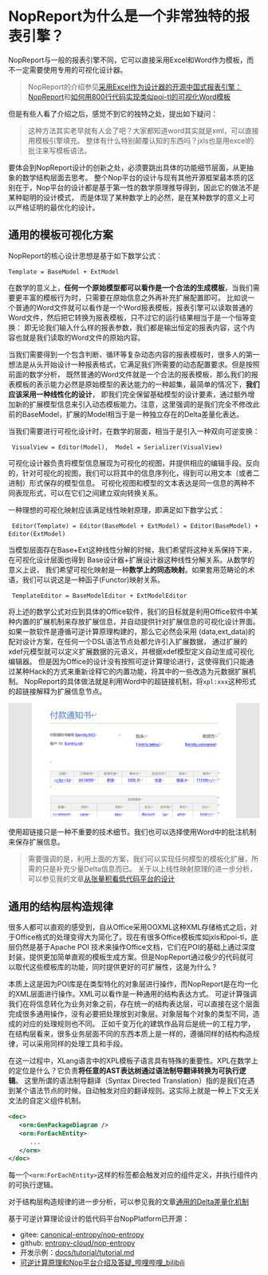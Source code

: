 # NopReport为什么是一个非常独特的报表引擎？

NopReport与一般的报表引擎不同，它可以直接采用Excel和Word作为模板，而不一定需要使用专用的可视化设计器。

> NopReport的介绍参见[采用Excel作为设计器的开源中国式报表引擎：NopReport](https://zhuanlan.zhihu.com/p/620250740)和[如何用800行代码实现类似poi-tl的可视化Word模板](https://zhuanlan.zhihu.com/p/537439335)

但是有些人看了介绍之后，感觉不到它的独特之处，提出如下疑问：

> 这种方法其实老早就有人会了吧？大家都知道word其实就是xml，可以直接用模板引擎填充。
> 整体有什么特别颠覆认知的东西吗？jxls也是用excel的批注来写模板语法。

要体会到NopReport设计的创新之处，必须要跳出具体的功能细节层面，从更抽象的数学结构层面去思考。
整个Nop平台的设计与现有其他开源框架最本质的区别在于，Nop平台的设计都是基于第一性的数学原理推导得到，因此它的做法不是某种聪明的设计模式，
而是体现了某种数学上的必然，是在某种数学的意义上可以严格证明的最优化的设计。

## 通用的模板可视化方案

NopReport的核心设计思想是基于如下数学公式：

```
Template = BaseModel + ExtModel
```

在数学的意义上，**任何一个原始模型都可以看作是一个合法的生成模板**，当我们需要更丰富的模板行为时，只需要在原始信息之外再补充扩展配置即可。
比如说一个普通的Word文件就可以看作是一个Word报表模板，报表引擎可以读取普通的Word文件，然后把它转换为报表模板，只不过它的运行结果相当于是一个恒等变换：
即无论我们输入什么样的报表参数，我们都是输出恒定的报表内容，这个内容也就是我们读取的Word文件的原始内容。

当我们需要得到一个包含判断、循环等复杂动态内容的报表模板时，很多人的第一想法是从头开始设计一种报表格式，它满足我们所需要的动态配置要求。但是按照前面的数学分析，
既然普通的Word文件就是一个合法的报表模板，那么我们的报表模板的表示能力必然是原始模型的表达能力的一种超集，最简单的情况下，**我们应该采用一种线性化的设计**，
即我们完全保留基础模型的设计要素，通过额外增加新的扩展模型信息来引入动态模板能力。注意，这里强调的是我们完全不修改此前的BaseModel，扩展的Model相当于是一种独立存在的Delta差量化表达。

当我们需要进行可视化设计时，在数学的层面，相当于是引入一种双向可逆变换：

```
 VisualView = Editor(Model),  Model = Serializer(VisualView)
```

可视化设计器负责将模型信息展现为可视化的视图，并提供相应的编辑手段。反向的，针对可视化的视图，我们可以将其中的信息序列化，得到可以用文本（或者二进制）形式保存的模型信息。
可视化视图和模型的文本表达是同一信息的两种不同表现形式，可以在它们之间建立双向转换关系。

一种理想的可视化映射应该满足线性映射原理，即满足如下数学公式：

```
 Editor(Template) = Editor(BaseModel + ExtModel) = Editor(BaseModel) + Editor(ExtModel)
```

当模型层面存在Base+Ext这种线性分解的时候，我们希望将这种关系保持下来，在可视化设计层面也得到 Base设计器+扩展设计器这种线性分解关系。从数学的意义上说，
我们希望可视化映射是一种**数学上的同态映射**。如果套用范畴论的术语，我们可以说这是一种函子(Functor)映射关系。

```
 TemplateEditor = BaseModelEditor + ExtModelEditor
```

将上述的数学公式对应到具体的Office软件，我们的目标就是利用Office软件中某种内置的扩展机制来存放扩展信息，并自动提供针对扩展信息的可视化设计界面。
如果一款软件是遵循可逆计算原理构建的，那么它必然会采用 (data,ext\_data)的配对设计方案，在任何一个DSL语法节点处都允许引入扩展数据，
通过扩展的xdef元模型就可以定义扩展数据的元语义，并根据xdef模型定义自动生成可视化编辑器。
但是因为Office的设计没有按照可逆计算理论进行，这使得我们只能通过某种Hack的方式来重新诠释它的内置功能，将其中的一些改造为元数据扩展机制。
NopReport的具体做法就是利用Word中的超链接机制，将`xpl:xxx`这种形式的超链接解释为扩展信息节点。

![word-report.png](../dev-guide/report/word-template/word-report.png)

使用超链接只是一种不重要的技术细节。我们也可以选择使用Word中的批注机制来保存扩展信息。

> 需要强调的是，利用上面的方案，我们可以实现任何模型的模板化扩展，所需的只是补充少量Delta信息而已。
> 关于以上线性映射原理的进一步分析，可以参见我的文章[从张量积看低代码平台的设计](https://zhuanlan.zhihu.com/p/531474176)

## 通用的结构层构造规律

很多人都可以直观的感受到，自从Office采用OOXML这种XML存储格式之后，对于Office格式的处理变得大为简化了。现在有很多Office模板库如jxls和poi-tl，底层仍然是基于Apache POI
技术来操作Office文档，它们在POI的基础上通过深度封装，提供更加简单直观的模板生成方案。但是NopReport通过极少的代码就可以取代这些模板库的功能，同时提供更好的可扩展性，这是为什么？

本质上这是因为POI库是在类型特化的对象层进行操作，而NopReport是在均一化的XML层面进行操作。XML可以看作是一种通用的结构表达方式。
可逆计算强调我们在将信息转化为业务对象之前，存在统一的结构表达层，可以直接在这个层面完成很多通用操作，没有必要把处理放到对象层。对象层每个对象的类型不同，造成的对应的处理规则也不同。
正如千变万化的建筑作品背后是统一的工程力学，在结构层看来，很多业务层面不同的东西本质上是一样的，遵循同样的结构构造规律，可以采用同样的处理工具和手段。

在这一过程中，XLang语言中的XPL模板子语言具有特殊的重要性。XPL在数学上的定位是什么？它负责**将任意的AST表达树通过语法制导翻译转换为可执行逻辑**。
这里所谓的语法制导翻译（Syntax Directed Translation）指的是我们在遇到某个语法节点的时候，自动触发对应的翻译规则。这实际上就是一种上下文无关文法的自定义组件机制。

```xml
<doc>
   <orm:GenPackageDiagram />
   <orm:ForEachEntity>
      ...
   </orm>
</doc>
```

每一个`<orm:ForEachEntity>`这样的标签都会触发对应的组件定义，并执行组件内的可执行逻辑。

对于结构层构造规律的进一步分析，可以参见我的文章[通用的Delta差量化机制](https://zhuanlan.zhihu.com/p/681801076)

基于可逆计算理论设计的低代码平台NopPlatform已开源：

- gitee: [canonical-entropy/nop-entropy](https://gitee.com/canonical-entropy/nop-entropy)
- github: [entropy-cloud/nop-entropy](https://github.com/entropy-cloud/nop-entropy)
- 开发示例：[docs/tutorial/tutorial.md](https://gitee.com/canonical-entropy/nop-entropy/blob/master/docs/tutorial/tutorial.md)
- [可逆计算原理和Nop平台介绍及答疑\_哔哩哔哩\_bilibili](https://www.bilibili.com/video/BV1u84y1w7kX/)
